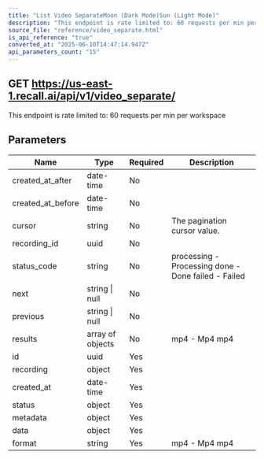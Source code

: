 ```yaml
---
title: "List Video SeparateMoon (Dark Mode)Sun (Light Mode)"
description: "This endpoint is rate limited to: 60 requests per min per workspace"
source_file: "reference/video_separate.html"
is_api_reference: "true"
converted_at: "2025-06-10T14:47:14.947Z"
api_parameters_count: "15"
---
```

## GET https://us-east-1.recall.ai/api/v1/video_separate/

This endpoint is rate limited to: 60 requests per min per workspace

## Parameters

| Name | Type | Required | Description |
| --- | --- | --- | --- |
| created_at_after | date-time | No |  |
| created_at_before | date-time | No |  |
| cursor | string | No | The pagination cursor value. |
| recording_id | uuid | No |  |
| status_code | string | No | processing - Processing done - Done failed - Failed |
| next | string \| null | No |  |
| previous | string \| null | No |  |
| results | array of objects | No | mp4 - Mp4  mp4 |
| id | uuid | Yes |  |
| recording | object | Yes |  |
| created_at | date-time | Yes |  |
| status | object | Yes |  |
| metadata | object | Yes |  |
| data | object | Yes |  |
| format | string | Yes | mp4 - Mp4  mp4 |
